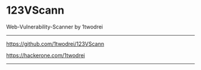 # 123VScann
Web-Vulnerability-Scanner by 1twodrei
- - - - - - - - - - - - - - - - - - -
https://github.com/1twodrei/123VScann

https://hackerone.com/1twodrei
- - - - - - - - - - - - - - - - - - -
